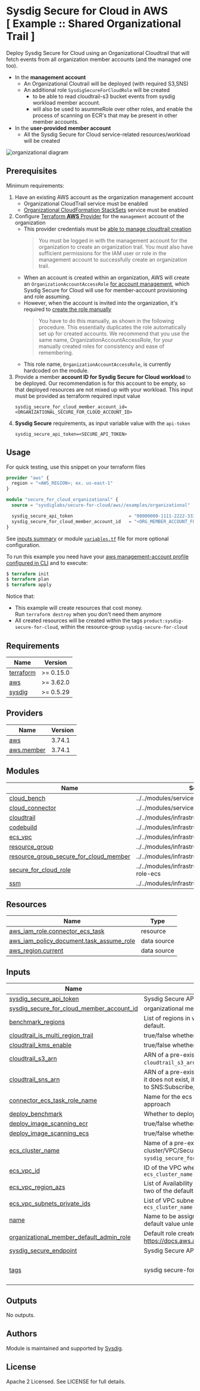 # Sysdig Secure for Cloud in AWS<br/>[ Example :: Shared Organizational Trail ]

Deploy Sysdig Secure for Cloud using an Organizational Cloudtrail that will fetch events from all organization member accounts (and the managed one too).

* In the **management account**
    * An Organizational Cloutrail will be deployed  (with required S3,SNS)
    * An additional role `SysdigSecureForCloudRole` will be created
        * to be able to read cloudtrail-s3 bucket events from sysdig workload member account.
        * will also be used to asummeRole over other roles, and enable the process of scanning on ECR's that may be present in other member accounts.
* In the **user-provided member account**
    * All the Sysdig Secure for Cloud service-related resources/workload will be created

![organizational diagram](https://raw.githubusercontent.com/sysdiglabs/terraform-aws-secure-for-cloud/master/examples/organizational/diagram-org.png)

## Prerequisites

Minimum requirements:

1. Have an existing AWS account as the organization management account
    * Organizational CloudTrail service must be enabled
    * [Organizational CloudFormation StackSets](https://docs.aws.amazon.com/AWSCloudFormation/latest/UserGuide/stacksets-orgs-enable-trusted-access.html) service must be enabled
2. Configure [Terraform **AWS** Provider](https://registry.terraform.io/providers/hashicorp/aws/latest/docs) for the `management` account of the organization
    * This provider credentials must be [able to manage cloudtrail creation](https://docs.aws.amazon.com/awscloudtrail/latest/userguide/creating-trail-organization.html)
      > You must be logged in with the management account for the organization to create an organization trail. You must also have sufficient permissions for the IAM user or role in the management account to successfully create an organization trail.
    * When an account is created within an organization, AWS will create an `OrganizationAccountAccessRole` [for account management](https://docs.aws.amazon.com/organizations/latest/userguide/orgs_manage_accounts_access.html), which Sysdig Secure for Cloud will use for member-account provisioning and role assuming.
    * However, when the account is invited into the organization, it's required to [create the role manually](https://docs.aws.amazon.com/organizations/latest/userguide/orgs_manage_accounts_access.html#orgs_manage_accounts_create-cross-account-role)
      > You have to do this manually, as shown in the following procedure. This essentially duplicates the role automatically set up for created accounts. We recommend that you use the same name, OrganizationAccountAccessRole, for your manually created roles for consistency and ease of remembering.
    * This role name, `OrganizationAccountAccessRole`, is currently hardcoded on the module.
3. Provide a member **account ID for Sysdig Secure for Cloud workload** to be deployed.
   Our recommendation is for this account to be empty, so that deployed resources are not mixed up with your workload.
   This input must be provided as terraform required input value
    ```
    sysdig_secure_for_cloud_member_account_id=<ORGANIZATIONAL_SECURE_FOR_CLOUD_ACCOUNT_ID>
    ```
4. **Sysdig Secure** requirements, as input variable value with the `api-token`
    ```
    sysdig_secure_api_token=<SECURE_API_TOKEN>
    ```

## Usage

For quick testing, use this snippet on your terraform files

```terraform
provider "aws" {
  region = "<AWS_REGION>; ex. us-east-1"
}

module "secure_for_cloud_organizational" {
  source = "sysdiglabs/secure-for-cloud/aws//examples/organizational"

  sysdig_secure_api_token                     = "00000000-1111-2222-3333-444444444444"
  sysdig_secure_for_cloud_member_account_id   = "<ORG_MEMBER_ACCOUNT_FOR_SYSDIG_SECURE_FOR_CLOUD>"
}
```

See [inputs summary](#inputs) or module [`variables.tf`](https://github.com/sysdiglabs/terraform-aws-secure-for-cloud/blob/master/examples/organizational/variables.tf) file for more optional configuration.

To run this example you need have your [aws management-account profile configured in CLI](https://docs.aws.amazon.com/cli/latest/userguide/cli-configure-profiles.html) and to execute:
```terraform
$ terraform init
$ terraform plan
$ terraform apply
```

Notice that:
* This example will create resources that cost money.<br/>Run `terraform destroy` when you don't need them anymore
* All created resources will be created within the tags `product:sysdig-secure-for-cloud`, within the resource-group `sysdig-secure-for-cloud`


<!-- BEGINNING OF PRE-COMMIT-TERRAFORM DOCS HOOK -->
## Requirements

| Name | Version |
|------|---------|
| <a name="requirement_terraform"></a> [terraform](#requirement\_terraform) | >= 0.15.0 |
| <a name="requirement_aws"></a> [aws](#requirement\_aws) | >= 3.62.0 |
| <a name="requirement_sysdig"></a> [sysdig](#requirement\_sysdig) | >= 0.5.29 |

## Providers

| Name | Version |
|------|---------|
| <a name="provider_aws"></a> [aws](#provider\_aws) | 3.74.1 |
| <a name="provider_aws.member"></a> [aws.member](#provider\_aws.member) | 3.74.1 |

## Modules

| Name | Source | Version |
|------|--------|---------|
| <a name="module_cloud_bench"></a> [cloud\_bench](#module\_cloud\_bench) | ../../modules/services/cloud-bench | n/a |
| <a name="module_cloud_connector"></a> [cloud\_connector](#module\_cloud\_connector) | ../../modules/services/cloud-connector | n/a |
| <a name="module_cloudtrail"></a> [cloudtrail](#module\_cloudtrail) | ../../modules/infrastructure/cloudtrail | n/a |
| <a name="module_codebuild"></a> [codebuild](#module\_codebuild) | ../../modules/infrastructure/codebuild | n/a |
| <a name="module_ecs_vpc"></a> [ecs\_vpc](#module\_ecs\_vpc) | ../../modules/infrastructure/ecs-vpc | n/a |
| <a name="module_resource_group"></a> [resource\_group](#module\_resource\_group) | ../../modules/infrastructure/resource-group | n/a |
| <a name="module_resource_group_secure_for_cloud_member"></a> [resource\_group\_secure\_for\_cloud\_member](#module\_resource\_group\_secure\_for\_cloud\_member) | ../../modules/infrastructure/resource-group | n/a |
| <a name="module_secure_for_cloud_role"></a> [secure\_for\_cloud\_role](#module\_secure\_for\_cloud\_role) | ../../modules/infrastructure/permissions/org-role-ecs | n/a |
| <a name="module_ssm"></a> [ssm](#module\_ssm) | ../../modules/infrastructure/ssm | n/a |

## Resources

| Name | Type |
|------|------|
| [aws_iam_role.connector_ecs_task](https://registry.terraform.io/providers/hashicorp/aws/latest/docs/resources/iam_role) | resource |
| [aws_iam_policy_document.task_assume_role](https://registry.terraform.io/providers/hashicorp/aws/latest/docs/data-sources/iam_policy_document) | data source |
| [aws_region.current](https://registry.terraform.io/providers/hashicorp/aws/latest/docs/data-sources/region) | data source |

## Inputs

| Name | Description | Type | Default | Required |
|------|-------------|------|---------|:--------:|
| <a name="input_sysdig_secure_api_token"></a> [sysdig\_secure\_api\_token](#input\_sysdig\_secure\_api\_token) | Sysdig Secure API token | `string` | n/a | yes |
| <a name="input_sysdig_secure_for_cloud_member_account_id"></a> [sysdig\_secure\_for\_cloud\_member\_account\_id](#input\_sysdig\_secure\_for\_cloud\_member\_account\_id) | organizational member account where the secure-for-cloud workload is going to be deployed | `string` | n/a | yes |
| <a name="input_benchmark_regions"></a> [benchmark\_regions](#input\_benchmark\_regions) | List of regions in which to run the benchmark. If empty, the task will contain all aws regions by default. | `list(string)` | `[]` | no |
| <a name="input_cloudtrail_is_multi_region_trail"></a> [cloudtrail\_is\_multi\_region\_trail](#input\_cloudtrail\_is\_multi\_region\_trail) | true/false whether cloudtrail will ingest multiregional events. testing/economization purpose. | `bool` | `true` | no |
| <a name="input_cloudtrail_kms_enable"></a> [cloudtrail\_kms\_enable](#input\_cloudtrail\_kms\_enable) | true/false whether cloudtrail delivered events to S3 should persist encrypted | `bool` | `true` | no |
| <a name="input_cloudtrail_s3_arn"></a> [cloudtrail\_s3\_arn](#input\_cloudtrail\_s3\_arn) | ARN of a pre-existing cloudtrail\_sns s3 bucket. Used together with `cloudtrail_sns_arn`, `cloudtrail_s3_arn`. If it does not exist, it will be inferred from create cloudtrail | `string` | `"create"` | no |
| <a name="input_cloudtrail_sns_arn"></a> [cloudtrail\_sns\_arn](#input\_cloudtrail\_sns\_arn) | ARN of a pre-existing cloudtrail\_sns. Used together with `cloudtrail_sns_arn`, `cloudtrail_s3_arn`. If it does not exist, it will be inferred from created cloudtrail. Providing an ARN requires permisision to SNS:Subscribe, check ./modules/infrastructure/cloudtrail/sns\_permissions.tf block | `string` | `"create"` | no |
| <a name="input_connector_ecs_task_role_name"></a> [connector\_ecs\_task\_role\_name](#input\_connector\_ecs\_task\_role\_name) | Name for the ecs task role. This is only required to resolve cyclic dependency with organizational approach | `string` | `"organizational-ECSTaskRole"` | no |
| <a name="input_deploy_benchmark"></a> [deploy\_benchmark](#input\_deploy\_benchmark) | Whether to deploy or not the cloud benchmarking | `bool` | `true` | no |
| <a name="input_deploy_image_scanning_ecr"></a> [deploy\_image\_scanning\_ecr](#input\_deploy\_image\_scanning\_ecr) | true/false whether to deploy the image scanning on ECR pushed images | `bool` | `true` | no |
| <a name="input_deploy_image_scanning_ecs"></a> [deploy\_image\_scanning\_ecs](#input\_deploy\_image\_scanning\_ecs) | true/false whether to deploy the image scanning on ECS running images | `bool` | `true` | no |
| <a name="input_ecs_cluster_name"></a> [ecs\_cluster\_name](#input\_ecs\_cluster\_name) | Name of a pre-existing ECS (elastic container service) cluster. If defaulted, a new ECS cluster/VPC/Security Group will be created. For both options, ECS location will/must be within the `sysdig_secure_for_cloud_member_account_id` parameter accountID | `string` | `"create"` | no |
| <a name="input_ecs_vpc_id"></a> [ecs\_vpc\_id](#input\_ecs\_vpc\_id) | ID of the VPC where the workload is to be deployed. Defaulted to be created when `ecs_cluster_name is not provided.` | `string` | `"create"` | no |
| <a name="input_ecs_vpc_region_azs"></a> [ecs\_vpc\_region\_azs](#input\_ecs\_vpc\_region\_azs) | List of Availability Zones for ECS VPC creation. e.g.: ["apne1-az1", "apne1-az2"]. If defaulted, two of the default 'aws\_availability\_zones' datasource will be taken | `list(string)` | `[]` | no |
| <a name="input_ecs_vpc_subnets_private_ids"></a> [ecs\_vpc\_subnets\_private\_ids](#input\_ecs\_vpc\_subnets\_private\_ids) | List of VPC subnets where workload is to be deployed. Defaulted to be created when `ecs_cluster_name is not provided.` | `list(string)` | `[]` | no |
| <a name="input_name"></a> [name](#input\_name) | Name to be assigned to all child resources. A suffix may be added internally when required. Use default value unless you need to install multiple instances | `string` | `"sfc"` | no |
| <a name="input_organizational_member_default_admin_role"></a> [organizational\_member\_default\_admin\_role](#input\_organizational\_member\_default\_admin\_role) | Default role created by AWS for managed-account users to be able to admin member accounts.<br/>https://docs.aws.amazon.com/organizations/latest/userguide/orgs_manage_accounts_access.html | `string` | `"OrganizationAccountAccessRole"` | no |
| <a name="input_sysdig_secure_endpoint"></a> [sysdig\_secure\_endpoint](#input\_sysdig\_secure\_endpoint) | Sysdig Secure API endpoint | `string` | `"https://secure.sysdig.com"` | no |
| <a name="input_tags"></a> [tags](#input\_tags) | sysdig secure-for-cloud tags | `map(string)` | <pre>{<br>  "product": "sysdig-secure-for-cloud"<br>}</pre> | no |

## Outputs

No outputs.
<!-- END OF PRE-COMMIT-TERRAFORM DOCS HOOK -->

## Authors

Module is maintained and supported by [Sysdig](https://sysdig.com).

## License

Apache 2 Licensed. See LICENSE for full details.

